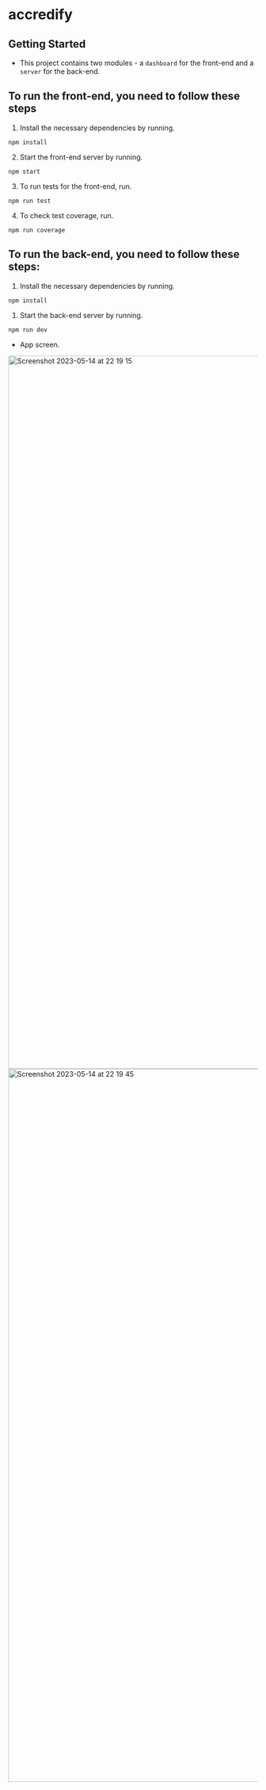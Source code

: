 # accredify

## Getting Started

- This project contains two modules - a `dashboard` for the front-end and a `server` for the back-end.

## To run the front-end, you need to follow these steps

1. Install the necessary dependencies by running.

`npm install`

2. Start the front-end server by running.

`npm start`

3. To run tests for the front-end, run.

`npm run test`

4. To check test coverage, run.

`npm run coverage`

## To run the back-end, you need to follow these steps:

1. Install the necessary dependencies by running.

`npm install`

1. Start the back-end server by running.

`npm run dev`

- App screen.

<img width="1438" alt="Screenshot 2023-05-14 at 22 19 15" src="https://github.com/ruchika9999/accredify/assets/54837875/bd5bcd09-51b1-4789-b850-4e675ba2b44d">

<img width="1438" alt="Screenshot 2023-05-14 at 22 19 45" src="https://github.com/ruchika9999/accredify/assets/54837875/270e54d1-809c-489d-9f35-131aa1e63709">
